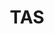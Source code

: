 ---
title: TAS
name: Tasmania
gid: tas
photo_url: /resources/csiro-logo.png
eventbrite: http://tasgovhack2016compete.eventbrite.com.au/
---